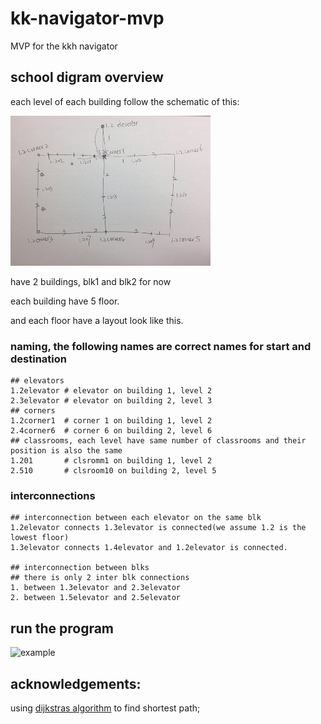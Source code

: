 # kk-navigator-mvp
MVP for the kkh navigator

## school digram overview
each level of each building follow the schematic of this:

![SUTD_map](https://github.com/nik0sc/kk-navigator-mvp/blob/master/SUTD_map.jpg)

have 2 buildings, blk1 and blk2 for now

each building have 5 floor.

and each floor have a layout look like this.

### naming, the following names are correct names for start and destination
```
## elevators
1.2elevator # elevator on building 1, level 2
2.3elevator # elevator on building 2, level 3
## corners
1.2corner1  # corner 1 on building 1, level 2
2.4corner6  # corner 6 on building 2, level 6
## classrooms, each level have same number of classrooms and their position is also the same
1.201       # clsromm1 on building 1, level 2
2.510       # clsroom10 on building 2, level 5
```
### interconnections
```
## interconnection between each elevator on the same blk
1.2elevator connects 1.3elevator is connected(we assume 1.2 is the lowest floor)
1.3elevator connects 1.4elevator and 1.2elevator is connected.

## interconnection between blks
## there is only 2 inter blk connections
1. between 1.3elevator and 2.3elevator
2. between 1.5elevator and 2.5elevator
```
## run the program
![example](https://github.com/nik0sc/kk-navigator-mvp/blob/master/example.png)
## acknowledgements:
using [dijkstras algorithm](https://github.com/mburst/dijkstras-algorithm) to find shortest path;
